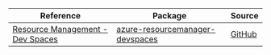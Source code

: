 | Reference | Package | Source |
|---|---|---|
|[Resource Management - Dev Spaces](resourcemanager-devspaces-readme.md)|[azure-resourcemanager-devspaces](https://repo1.maven.org/maven2/com/azure/resourcemanager/azure-resourcemanager-devspaces)|[GitHub](https://github.com/Azure/azure-sdk-for-java)|
